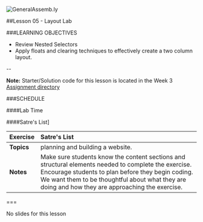![GeneralAssemb.ly](../../img/icons/instr_agenda.png)


##Lesson 05 - Layout Lab


###LEARNING OBJECTIVES

*   Review Nested Selectors
*	Apply floats and clearing techniques to effectively create a two column layout.


--

**Note:** Starter/Solution code for this lesson is located in the Week 3 [Assignment directory](../Assignment)


###SCHEDULE

####Lab Time

####Satre's List]

|Exercise | Satre's List |
|:------------- |:-------------|
| __Topics__ | planning and building a website. | 
| __Notes__| Make sure students know the content sections and structural elements needed to complete the exercise. Encourage students to plan before they begin coding. We want them to be thoughtful about what they are doing and how they are approaching the exercise. | 


===


No slides for this lesson
